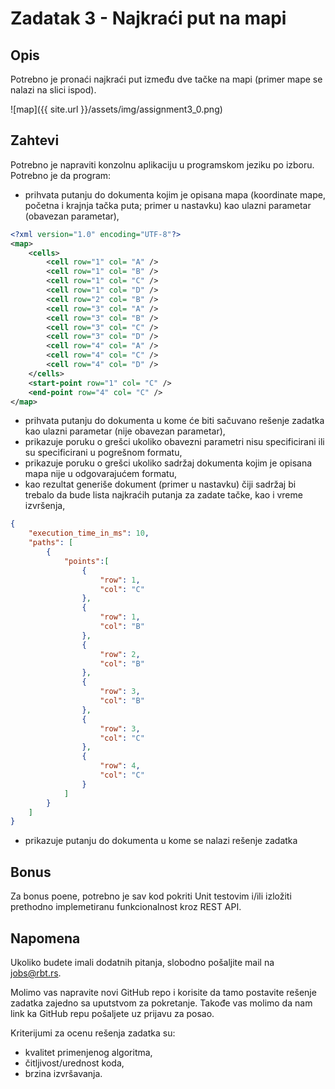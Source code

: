 # Zadatak 3 - Najkraći put na mapi

## Opis

Potrebno je pronaći najkraći put između dve tačke na mapi (primer mape se nalazi na slici ispod).

![map]({{ site.url }}/assets/img/assignment3_0.png)

## Zahtevi

Potrebno je napraviti konzolnu aplikaciju u programskom jeziku po izboru. Potrebno je da program:
- prihvata putanju do dokumenta kojim je opisana mapa (koordinate mape, početna i krajnja tačka puta; primer u nastavku) kao ulazni parametar (obavezan parametar),

```xml
<?xml version="1.0" encoding="UTF-8"?>
<map>
	<cells>
		<cell row="1" col= "A" />
		<cell row="1" col= "B" />
		<cell row="1" col= "C" />
		<cell row="1" col= "D" />
		<cell row="2" col= "B" />
		<cell row="3" col= "A" />
		<cell row="3" col= "B" />
		<cell row="3" col= "C" />
		<cell row="3" col= "D" />		
		<cell row="4" col= "A" />
		<cell row="4" col= "C" />
		<cell row="4" col= "D" />		
	</cells>	
	<start-point row="1" col= "C" />
	<end-point row="4" col= "C" />
</map>
```

- prihvata putanju do dokumenta u kome će biti sačuvano rešenje zadatka kao ulazni parametar (nije obavezan parametar),
- prikazuje poruku o grešci ukoliko obavezni parametri nisu specificirani ili su specificirani u pogrešnom formatu,
- prikazuje poruku o grešci ukoliko sadržaj dokumenta kojim je opisana mapa nije u odgovarajućem formatu,
- kao rezultat generiše dokument (primer u nastavku) čiji sadržaj bi trebalo da bude lista najkraćih putanja za zadate tačke, kao i vreme izvršenja,

```json
{
	"execution_time_in_ms": 10,	
	"paths": [
		{
			"points":[
				{
					"row": 1,
					"col": "C"
				},
				{
					"row": 1,
					"col": "B"
				},
				{
					"row": 2,
					"col": "B"
				},			
				{
					"row": 3,
					"col": "B"
				},
				{
					"row": 3,
					"col": "C"
				},
				{
					"row": 4,
					"col": "C"
				}
			]
		}
	]
}
```

- prikazuje putanju do dokumenta u kome se nalazi rešenje zadatka

## Bonus

Za bonus poene, potrebno je sav kod pokriti Unit testovim i/ili izložiti prethodno implemetiranu funkcionalnost kroz REST API.

## Napomena

Ukoliko budete imali dodatnih pitanja, slobodno pošaljite mail na <jobs@rbt.rs>.

Molimo vas napravite novi GitHub repo i korisite da tamo postavite rešenje zadatka zajedno sa uputstvom za pokretanje. Takođe vas molimo da nam link ka GitHub repu pošaljete uz prijavu za posao.

Kriterijumi za ocenu rešenja zadatka su:
- kvalitet primenjenog algoritma,
- čitljivost/urednost koda,
- brzina izvršavanja.